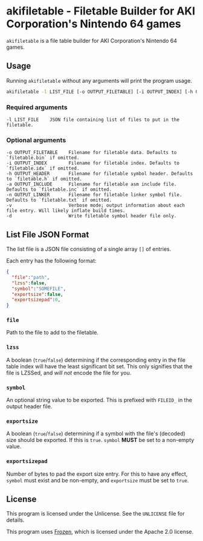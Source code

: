 # akifiletable - Filetable Builder for AKI Corporation's Nintendo 64 games
`akifiletable` is a file table builder for AKI Corporation's Nintendo 64 games.

## Usage
Running `akifiletable` without any arguments will print the program usage.

```bash
akifiletable -l LIST_FILE [-o OUTPUT_FILETABLE] [-i OUTPUT_INDEX] [-h OUTPUT_HEADER] [-a OUTPUT_INCLUDE] [-n OUTPUT_LINKER] [-v] [-d]
```

### Required arguments
    -l LIST_FILE    JSON file containing list of files to put in the filetable.

### Optional arguments
    -o OUTPUT_FILETABLE    Filename for filetable data. Defaults to `filetable.bin` if omitted.
    -i OUTPUT_INDEX        Filename for filetable index. Defaults to `filetable.idx` if omitted.
	-h OUTPUT_HEADER       Filename for filetable symbol header. Defaults to `filetable.h` if omitted.
	-a OUTPUT_INCLUDE      Filename for filetable asm include file. Defaults to `filetable.inc` if omitted.
	-n OUTPUT_LINKER       Filename for filetable linker symbol file. Defaults to `filetable.txt` if omitted.
	-v                     Verbose mode; output information about each file entry. Will likely inflate build times.
	-d                     Write filetable symbol header file only.

## List File JSON Format
The list file is a JSON file consisting of a single array `[]` of entries.

Each entry has the following format:
```json
{
  "file":"path",
  "lzss":false,
  "symbol":"SOMEFILE",
  "exportsize":false,
  "exportsizepad":0,
}
```

### `file`
Path to the file to add to the filetable.

### `lzss`
A boolean (`true`/`false`) determining if the corresponding entry in the file
table index will have the least significant bit set. This only signifies that
the file is LZSSed, and *will not* encode the file for you.

### `symbol`
An optional string value to be exported. This is prefixed with `FILEID_` in
the output header file.

### `exportsize`
A boolean (`true`/`false`) determining if a symbol with the file's (decoded)
size should be exported. If this is `true`. `symbol` **MUST** be set to
a non-empty value.

### `exportsizepad`
Number of bytes to pad the export size entry. For this to have any effect,
`symbol` must exist and be non-empty, and `exportsize` must be set to `true`.

## License
This program is licensed under the Unlicense. See the `UNLICENSE` file for details.

This program uses [Frozen](https://github.com/cesanta/frozen/), which is licensed
under the Apache 2.0 license.
